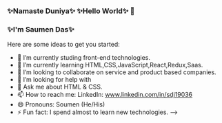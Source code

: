 ### ✨Namaste Duniya✨ ✨Hello World✨ 👋
###            ✨I'm Saumen Das✨

Here are some ideas to get you started:

- 🔭 I’m currently studing front-end technologies.
- 🌱 I’m currently learning HTML,CSS,JavaScript,React,Redux,Saas.
- 👯 I’m looking to collaborate on service and product based companies.
- 🤔 I’m looking for help with 
- 💬 Ask me about HTML & CSS.
- 📫 How to reach me: LinkedIn: www.linkedin.com/in/sdj19036
- 😄 Pronouns: Soumen (He/His)
- ⚡ Fun fact: I spend almost to learn new technologies.
-->
